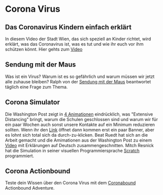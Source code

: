 # Corona Virus

## Das Coronavirus Kindern einfach erklärt

In diesem Video der Stadt Wien, das sich speziell an Kinder richtet, wird erklärt, was das Coronavirus ist, was es tut und wie ihr euch vor ihm schützen könnt. Hier gehts zum [Video](https://youtu.be/_kU4oCmRFTw)

## Sendung mit der Maus

Was ist ein Virus? Warum ist es so gefährlich und warum müssen wir jetzt alle zuhause bleiben? Ralph von der [Sendung mit der Maus](https://www.wdrmaus.de/extras/mausthemen/corona/index.php5) beantwortet täglich eine Frage zum Thema.

## Corona Simulator

Die Washington Post zeigt in [4 Animationen](https://www.washingtonpost.com/graphics/2020/world/corona-simulator) eindrücklich, was "Extensive Distancing" bringt, warum
die Schulen geschlossen sind und warum wir für ein paar Wochen auch sonst unsere Kontakte auf ein Minimum reduzieren sollten.
Wenn ihr den [Link](https://www.washingtonpost.com/graphics/2020/world/corona-simulator)
öffnet dann kommen erst ein paar Banner, aber es lohnt sich total sich da durch-zu-klicken.
Beat Ruedt hat sich an die Arbeit gemacht und die Amimationen aus der Washington Post zu einem [Video](https://www.youtube.com/watch?v=lbOSHEnqcVo) mit Erklärungen auf Deutsch zusammengeschnitten. 
Mitch Resnick hat die Simulation in seiner visuellen Programmiersprache [Scratch](https://scratch.mit.edu/projects/376656449) programmiert.

## Corona Actionbound

Teste dein Wissen über den Corona Virus mit dem [Coronabound](https://actionbound.com/bound/coronabound) Actionbound Adventure.
